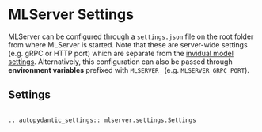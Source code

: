 # MLServer Settings

MLServer can be configured through a `settings.json` file on the root folder
from where MLServer is started.
Note that these are server-wide settings (e.g. gRPC or HTTP port) which are
separate from the [invidual model settings](./model-settings).
Alternatively, this configuration can also be passed through **environment
variables** prefixed with `MLSERVER_` (e.g. `MLSERVER_GRPC_PORT`).

## Settings

```{eval-rst}

.. autopydantic_settings:: mlserver.settings.Settings
```
